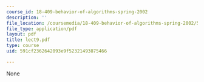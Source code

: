 ```yaml
---
course_id: 18-409-behavior-of-algorithms-spring-2002
description: ''
file_location: /coursemedia/18-409-behavior-of-algorithms-spring-2002/591cf2362642093e9f52321493875466_lect9.pdf
file_type: application/pdf
layout: pdf
title: lect9.pdf
type: course
uid: 591cf2362642093e9f52321493875466

---
```

None